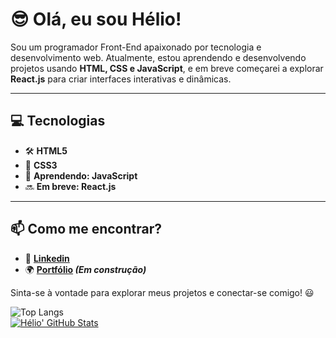 # :sunglasses: Olá, eu sou Hélio!

Sou um programador Front-End apaixonado por tecnologia e desenvolvimento web. Atualmente, estou aprendendo e desenvolvendo projetos usando **HTML, CSS e JavaScript**, e em breve começarei a explorar **React.js** para criar interfaces interativas e dinâmicas.

---

## 💻 Tecnologias

  - 🛠️ **HTML5**
  - 🎨 **CSS3**
  - 📌 **Aprendendo: JavaScript**
  - 🔜 **Em breve: React.js**

---

## 📫 Como me encontrar?

- 💼 **<a href="[www.linkedin.com/in/helio-borges-ferreira-fonseca](https://www.linkedin.com/in/h%C3%A9lio-borges-ferreira-fonseca/)">Linkedin</a>**
- 🌍 **[Portfólio](#) _(Em construção)_**

Sinta-se à vontade para explorar meus projetos e conectar-se comigo! 😃

![Top Langs](https://github-readme-stats.vercel.app/api/top-langs/?username=helioborges164&layout=compact&show_icons=true&theme=tokyonight)
<br>
[![Hélio' GitHub Stats](https://github-readme-stats.vercel.app/api?username=helioborges164&show_icons=true&theme=tokyonight)](https://github.com/anuraghazra/github-readme-stats)

